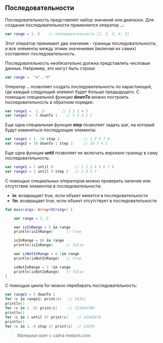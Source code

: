 ## Последовательности

Последовательность представляет набор значений или диапазон. Для создания последовательности применяется оператор **..**:

```kotlin
var range = 1..5    // последовательность [1, 2, 3, 4, 5]
```

Этот оператор принимает два значения - границы последовательности, и все элементы между этими значениями (включая их самих) составляют последовательность.

Последовательность необязательно должна представлять числовые данные. Например, это могут быть строки:

```kotlin
var range =  "a".."d"
```

Оператор **..** позволяет создать последовательность по нарастающей, где каждый следующий элемент будет больше предыдущего. С помощью специальной функции **downTo** можно построить последовательность в обратном порядке:

```kotlin
var range1 =  1..5        // 1 2 3 4 5
var range2 =  5 downTo 1    // 5 4 3 2 1
```

Еще одна специальная функция **step** позволяет задать шаг, на который будут изменяться последующие элементы:

```kotlin
var range1 = 1..10 step 2           // 1 3 5 7 9
var range2 = 10 downTo 1 step 3     // 10 7 4 1
```

Еще одна функция **until** позволяет не включать верхнюю границу в саму последовательность:

```kotlin
var range1 = 1 until 9          // 1 2 3 4 5 6 7 8
var range2 = 1 until 9 step 2   // 1 3 5 7
```

С помощью специальных операторов можно проверить наличие или отсутствие элементов в последовательности:
- **in**: возвращает true, если объект имеется в последовательности
- **!in**: возвращает true, если объект отсутствует в последовательности

```kotlin
fun main(args: Array<String>) {

    var range = 1..5

    var isInRange = 5 in range
    println(isInRange)      // true

    isInRange = 86 in range
    println(isInRange)      // false

    var isNotInRange = 6 !in range
    println(isNotInRange)   // true

    isNotInRange = 3 !in range
    println(isNotInRange)   // false
}
```

С помощью цикла for можно перебирать последовательность:

```kotlin
var range1 = 5 downTo 1 
for (c in range1) print(c)   // 54321
println()
for (c in 1..9) print(c)     // 123456789
println()
for (c in 1 until 9) print(c)    // 12345678
println()
for (c in 1..9 step 2) print(c)  // 13579
```


> Материал взят с сайта metanit.com